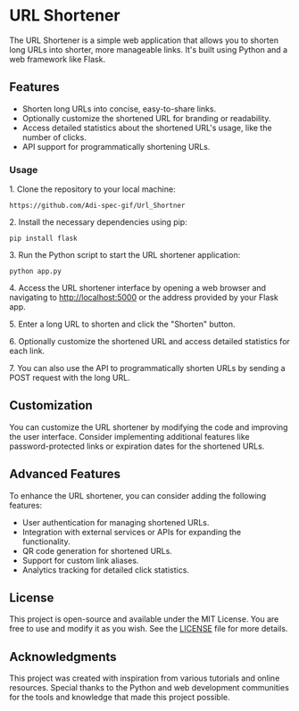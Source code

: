 <body>
    <h1>URL Shortener</h1>
    <p>The URL Shortener is a simple web application that allows you to shorten long URLs into shorter, more manageable links. It's built using Python and a web framework like Flask.</p>

  <h2>Features</h2>
    <ul>
        <li>Shorten long URLs into concise, easy-to-share links.</li>
        <li>Optionally customize the shortened URL for branding or readability.</li>
        <li>Access detailed statistics about the shortened URL's usage, like the number of clicks.</li>
        <li>API support for programmatically shortening URLs.</li>
    </ul>

  <h3>Usage</h3>
    <p>1. Clone the repository to your local machine:</p>
    <pre><code>https://github.com/Adi-spec-gif/Url_Shortner</code></pre>
    <p>2. Install the necessary dependencies using pip:</p>
    <pre><code>pip install flask</code></pre>
    <p>3. Run the Python script to start the URL shortener application:</p>
    <pre><code>python app.py</code></pre>
    <p>4. Access the URL shortener interface by opening a web browser and navigating to <a href="http://localhost:5000">http://localhost:5000</a> or the address provided by your Flask app.</p>
    <p>5. Enter a long URL to shorten and click the "Shorten" button.</p>
    <p>6. Optionally customize the shortened URL and access detailed statistics for each link.</p>
    <p>7. You can also use the API to programmatically shorten URLs by sending a POST request with the long URL.</p>

   <h2>Customization</h2>
    <p>You can customize the URL shortener by modifying the code and improving the user interface. Consider implementing additional features like password-protected links or expiration dates for the shortened URLs.</p>

  <h2>Advanced Features</h2>
    <p>To enhance the URL shortener, you can consider adding the following features:</p>
    <ul>
        <li>User authentication for managing shortened URLs.</li>
        <li>Integration with external services or APIs for expanding the functionality.</li>
        <li>QR code generation for shortened URLs.</li>
        <li>Support for custom link aliases.</li>
        <li>Analytics tracking for detailed click statistics.</li>
    </ul>

  <h2>License</h2>
    <p>This project is open-source and available under the MIT License. You are free to use and modify it as you wish. See the <a href="LICENSE">LICENSE</a> file for more details.</p>

  <h2>Acknowledgments</h2>
    <p>This project was created with inspiration from various tutorials and online resources. Special thanks to the Python and web development communities for the tools and knowledge that made this project possible.</p>
</body>
</html>

